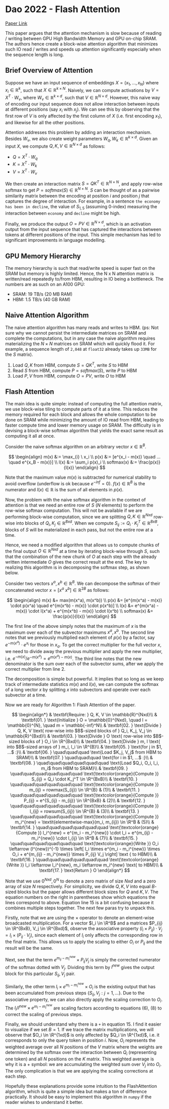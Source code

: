 # Dao 2022 - Flash Attention

[Paper Link](https://arxiv.org/pdf/2205.14135.pdf)

This paper argues that the attention mechanism is slow because of reading / writing between GPU High Bandwidth Memory and GPU on-chip SRAM. The authors hence create a block-wise attention algorithm that minimizes such IO read / writes and speeds up attention significantly especially when the sequence length is long.

## Brief Overview of Attention

Suppose we have an input sequence of embeddings $X = (x_1, ..., x_N)$ where $x_i \in \mathbb{R}^k$, such that $X \in \mathbb{R}^{k \times N}$. Naively, we can compute activations by $V = X^T \cdot W_v$, where $W_v \in \mathbb{R}^{k \times d}$, such that $V \in \mathbb{R}^{N \times d}$. However, this naive way of encoding our input sequence does not allow interaction between inputs at different positions (say $x_i$ with $x_j$). We can see this by observing that the first row of $V$ is only affected by the first column of $X$ (i.e. first encoding $x_1$), and likewise for all the other positions.

Attention addresses this problem by adding an interaction mechanism. Besides $W_v$, we also create weight parameters $W_q, W_k \in \mathbb{R}^{k \times d}$. Given an input $X$, we compute $Q, K, V \in \mathbb{R}^{N \times d}$ as follows:
- $Q = X^T \cdot W_q$
- $K = X^T \cdot W_k$
- $V = X^T \cdot W_v$

We then create an interaction matrix $S = QK^T \in \mathbb{R}^{N \times N}$, and apply row-wise softmax to get $P = softmax(S) \in \mathbb{R}^{N \times N}$. $S$ can be thought of as a pairwise similarity matrix between the encoding at position $i$ and position $j$ that captures the degree of interaction. For example, in a sentence `the economy has been in decline`, the value of $S_{1,5}$ (assuming 0-index) measuring the interaction between `economy` and `decline` might be high.

Finally, we produce the output $O = PV \in \mathbb{R}^{N \times d}$, which is an activation output from the input sequence that has captured the interactions between tokens at different positions of the input. This simple mechanism has led to significant improvements in language modelling.

## GPU Memory Hierarchy

The memory hierarchy is such that read/write speed is super fast on the SRAM but memory is highly limited. Hence, the N x N attention matrix is written/read repeatedly to/from HBM, resulting in IO being a bottleneck. The numbers are as such on an A100 GPU:
- SRAM: 19 TB/s (20 MB RAM)
- HBM: 1.5 TB/s (40 GB RAM)

## Naive Attention Algorithm

The naive attention algorithm has many reads and writes to HBM. (ps: Not sure why we cannot persist the intermediate matrices on SRAM and complete the computations, but in any case the naive algorithm requires materializing the $N \times N$ matrices on SRAM which will quickly flood it. For example, a sequence length of `2,048` at `float32` already takes up `33MB` for the $S$ matrix).

1. Load $Q, K$ from HBM, compute $S = QK^T$, write $S$ to HBM
2. Read $S$ from HBM, compute $P = softmax(S)$, write $P$ to HBM
3. Load $P, V$ from HBM, compute $O = PV$, write $O$ to HBM

## Flash Attention

The main idea is quite simple: instead of computing the full attention matrix, we use block-wise tiling to compute parts of it at a time. This reduces the memory required for each block and allows the whole computation to be done on SRAM while minimizing the amount of IO read from HBM, leading to faster compute time and lower memory usage on SRAM. The difficulty is in devising a block-wise softmax algorithm that yields the exact same result as computing it all at once.

Consider the naive softmax algorithm on an arbitrary vector $x \in \mathbb{R}^B$.

$$
\begin{align}
m(x) &:= \max_{i} \ x_i
\\
p(x) &:= [e^{x_i - m(x)} \quad ... \quad e^{x_B - m(x)}]
\\
l(x) &:= \sum_i p(x)_i
\\
softmax(x) &:= \frac{p(x)}{l(x)}
\end{align}
$$

Note that the maximum value $m(x)$ is subtracted for numerical stability to avoid overflow (underflow is ok because $e^{-inf} = 0$). $f(x) \in \mathbb{R}^B$ is the numerator and $l(x) \in \mathbb{R}$ is the sum of all elements in $p(x)$.

Now, the problem with the naive softmax algorithm in the context of attention is that we need an entire row of $S$ ($N$ elements) to perform the row-wise softmax computation. This will not be available if we are performing block-wise computation, since we are splitting $Q, K \in \mathbb{R}^{Nxd}$ row-wise into blocks of $Q_i, K_j \in \mathbb{R}^{Bxd}$. When we compute $S_{ij} := Q_i \cdot K_j^T \in \mathbb{R}^{BxB}$, blocks of $S$ will be materialized in each pass, but not the entire row at a time.

Hence, we need a modified algorithm that allows us to compute chunks of the final output $O \in \mathbb{R}^{Nxd}$ at a time by iterating block-wise through $S$, such that the combination of the new chunk of $O$ at each step with the already written intermediate $O$ gives the correct result at the end. The key to realizing this algorithm is in decomposing the softmax step, as shown below.

Consider two vectors $x^a, x^b \in \mathbb{R}^B$. We can decompose the softmax of their concatenated vector $x = [x^a \ x^b] \in \mathbb{R}^{2B}$ as follows:

$$
\begin{align}
m(x) &= max(m(x^a), m(x^b))
\\
p(x) &= [e^{m(x^a) - m(x)} \cdot p(x^a) \quad e^{m(x^b) - m(x)} \cdot p(x^b)]
\\
l(x) &= e^{m(x^a) - m(x)} \cdot l(x^a) + e^{m(x^b) - m(x)} \cdot l(x^b)
\\
softmax(x) &= \frac{p(x)}{l(x)}
\end{align}
$$

The first line of the above simply notes that the maximum of $x$ is the maximum over each of the subvector maximums $x^a, x^b$. The second line notes that we previously multiplied each element of $p(x)$ by a factor, say $e^{-m(x^a)} \cdot e^{x_i}$ for those in $x_a$. To get the correct multiplier for the full vector $x$, we need to divide away the previous multiplier and apply the new multiplier, i.e. $e^{-m(x)} / e^{-m(x^a)} = e^{m(x^a) - m(x)}$. The third line notes that the new denominator is the sum over each of the subvector sums, after we apply the correct multiplier from line 2.

The decomposition is simple but powerful. It implies that so long as we keep track of intermediate statistics $m(x)$ and $l(x)$, we can compute the softmax of a long vector $x$ by splitting $x$ into subvectors and operate over each subvector at a time.

Now we are ready for Algorithm 1: Flash Attention of the paper. 

$$
\begin{align*}
& \textbf{Require: } Q, K, V \in \mathbb{R}^{Nxd}\\
& \textbf{01. }   \text{Initialize } O = \mathbb{0}^{Nxd}, \quad l = \mathbb{0}^{N}, \quad m = \mathbb{-inf}^N\\
& \textbf{02. }   \text{Divide } Q, K, V \text{ row-wise into $B$-sized blocks of } Q_i, K_j, V_j \in \mathbb{R}^{Bxd}\\
& \textbf{03. }   \text{Divide } O \text{ row-wise into $B$-sized blocks of } O_i \in \R^{Bxd}\\
& \textbf{04. }   \text{Divide } m, l \text{ into $B$-sized arrays of } m_i, l_i \in \R^{B}\\
& \textbf{05. }   \text{for j in $1, ...$ :}\\
& \textbf{06. }   \quad\quad\quad \text{Load $K_j, V_j$ from HBM to SRAM}\\
& \textbf{07. }   \quad\quad\quad \text{for i in $1, ...$ :}\\
& \textbf{08. }   \quad\quad\quad\quad\quad\quad \text{Load $Q_i, O_i, l_i, m_i$ from HBM to SRAM}\\
& \textbf{09. }   \quad\quad\quad\quad\quad\quad \text{\textcolor{orange}{Compute }} S_{ij} = Q_i \cdot K_j^T \in \R^{BxB}\\
& \textbf{10. }  \quad\quad\quad\quad\quad\quad \text{\textcolor{orange}{Compute }} m_{ij} = rowmax(S_{ij}) \in \R^{B} & (1)\\
& \textbf{11. }  \quad\quad\quad\quad\quad\quad \text{\textcolor{orange}{Compute }} P_{ij} = e^{S_{ij} - m_{ij}} \in \R^{BxB} & (2)\\
& \textbf{12. }  \quad\quad\quad\quad\quad\quad \text{\textcolor{orange}{Compute }} l_{ij} = rowsum(S_{ij}) \in \R^{B} & (3)\\
& \textbf{13. }  \quad\quad\quad\quad\quad\quad \text{\textcolor{orange}{Compute }} m_i^{new} = \textit{elementwise-max}(m_i, m_{ij}) \in \R^B & (5)\\
& \textbf{14. }  \quad\quad\quad\quad\quad\quad \text{\textcolor{orange}{Compute }} l_i^{new} = e^{m_i - m_i^{new}} \cdot l_i + e^{m_{ij} - m_i^{new}} \cdot l_{ij} \in \R^B & (7)\\
& \textbf{15. }  \quad\quad\quad\quad\quad\quad \text{\textcolor{orange}{Write }} O_i \leftarrow (l^{new})^{-1} \times \left[
    l_i \times e^{m_i - m_i^{new}} \times O_i + e^{m_{ij} - m_i^{new}} \times P_{ij} V_j
\right] \text { to HBM}\\
& \textbf{16. }  \quad\quad\quad\quad\quad\quad \text{\textcolor{orange}{Write }} l_i \leftarrow l_i^{new}, m_i \leftarrow m_i^{new} \text{ to HBM}\\
& \textbf{17. }  \text{Return } O
\end{align*}
$$

Note that we use $0^{Nxd}, 0^N$ to denote a zero matrix of size $Nxd$ and a zero array of size $N$ respectively. For simplicity, we divide $Q, K, V$ into equal $B$-sized blocks but the paper allows different block sizes for $Q$ and $K,V$. The equation numbers on the right in parentheses show which equations the lines correspond to above. Equation line 15 is a bit confusing because it combines multiple steps together. The next few paras try to unpack this. 

Firstly, note that we are using the $\times$ operator to denote an element-wise broadcasted multiplication. For a vector $l_i \in \R^B$ and a matrices $P_{ij} \in \R^{BxB}, V_j \in \R^{Bxd}$, observe the associative property $(l_i \times P_{ij}) \cdot V_j = l_i \times (P_{ij} \cdot V_j)$, since each element of $l_i$ only affects the corresponding row in the final matrix. This allows us to apply the scaling to either $O_i$ or $P_{ij}$ and the result will be the same.

Next, see that the term $e^{m_{ij} - m_i^{new}} \times P_{ij} V_j$ is simply the corrected numerator of the softmax dotted with $V_j$. Dividing this term by $l^{new}$ gives the output block for this particular $S_{ij}, V_j$ pair. 

Similarly, the other term $l_i \times e^{m_i - m_i^{new}} \times O_i$ is the existing output that has been accumulated from previous steps $\{ S_{ij}, V_j : j=1, ...\}$. Due to the associative property, we can also directly apply the scaling correction to $O_i$. The $l_i / l^{new} \times e^{m_i - m_i^{new}}$ are scaling factors according to equations (6), (8) to correct the scaling of previous steps.

Finally, we should understand why there is a `+` in equation 15. I find it easier to visualize if we set $B=1$. If we trace the matrix multiplications, we will observe that $O_i \in \R^{1xd}$ is only affected by $Q_i \in \R^{1xd}$, i.e. it corresponds to only the query token in position $i$. Now, $O_i$ represents the weighted average over all $N$ positions of the $V$ matrix where the weights are determined by the softmax over the interaction between $Q_i$ (representing one token) and all $N$ positions on the $K$ matrix. This weighted average is why it is a $+$ symbol: we are accumulating the weighted sum over $V_j$ into $O_i$. The only complication is that we are applying the scaling corrections at each step.

Hopefully these explanations provide some intuition to the FlashAttention algorithm, which is quite a simple idea but makes a ton of difference practically. It should be easy to implement this algorithm in `numpy` if the reader wishes to understand it better.